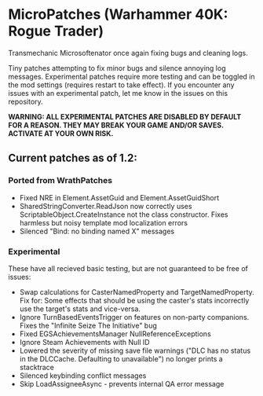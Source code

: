 # MicroPatches (Warhammer 40K: Rogue Trader)

Transmechanic Microsoftenator once again fixing bugs and cleaning logs.

Tiny patches attempting to fix minor bugs and silence annoying log messages.
Experimental patches require more testing and can be toggled in the mod settings (requires restart to take effect).
If you encounter any issues with an experimental patch, let me know in the issues on this repository.

**WARNING: ALL EXPERIMENTAL PATCHES ARE DISABLED BY DEFAULT FOR A REASON. THEY MAY BREAK YOUR GAME AND/OR SAVES. ACTIVATE AT YOUR OWN RISK.**

## Current patches as of 1.2:

### Ported from WrathPatches

- Fixed NRE in Element.AssetGuid and Element.AssetGuidShort
- SharedStringConverter.ReadJson now correctly uses ScriptableObject.CreateInstance not the class constructor. Fixes harmless but noisy template mod localization errors
- Silenced "Bind: no binding named X" messages

### Experimental

These have all recieved basic testing, but are not guaranteed to be free of issues:

- Swap calculations for CasterNamedProperty and TargetNamedProperty. Fix for: Some effects that should be using the caster's stats incorrectly use the target's stats and vice-versa.
- Ignore TurnBasedEventsTrigger on features on non-party companions. Fixes the "Infinite Seize The Initiative" bug
- Fixed EGSAchievementsManager NullReferenceExceptions
- Ignore Steam Achievements with Null ID
- Lowered the severity of missing save file warnings ("DLC has no status in the DLCCache. Defaulting to unavailable") no longer prints a stacktrace
- Silenced keybinding conflict messages
- Skip LoadAssigneeAsync - prevents internal QA error message
